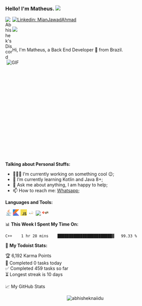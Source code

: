 ### Hello! I'm Matheus. <img src="https://media.giphy.com/media/hvRJCLFzcasrR4ia7z/giphy.gif" width="25px">
<a href="https://discord.com/users/7776">
  <img align="left" alt="Abhishek's Discord" width="22px" src="https://cdn.jsdelivr.net/npm/simple-icons@v3/icons/discord.svg" />
</a>

[![Linkedin: MianJawadAhmad](https://img.shields.io/badge/-MianJawadAhmad-blue?style=flat-square&logo=Linkedin&logoColor=white&link=https://www.linkedin.com/in/mianjawadahmad/)](https://www.linkedin.com/in/mianjawadahmad/)

![](https://visitor-badge.glitch.me/badge?page_id=math-ferreira.math-ferreira)

<br />

Hi, I'm Matheus, a Back End Developer 🚀 from Brazil.
  <img align="right" alt="GIF" src="https://github.com/abhisheknaiidu/abhisheknaiidu/blob/master/code.gif?raw=true" width="500" height="320" />
  
**Talking about Personal Stuffs:**

- 👨🏽‍💻 I’m currently working on something cool :wink:;
- 🌱 I’m currently learning Kotlin and Java 8+; 
- 💬 Ask me about anything, I am happy to help;
- 📫 How to reach me: [Whatsapp](https://api.whatsapp.com/send?phone=5511981973409);

**Languages and Tools:**  

<code><img height="20" src="https://raw.githubusercontent.com/github/explore/80688e429a7d4ef2fca1e82350fe8e3517d3494d/topics/java/java.png"></code>
<code><img height="20" src="https://raw.githubusercontent.com/github/explore/80688e429a7d4ef2fca1e82350fe8e3517d3494d/topics/kotlin/kotlin.png"></code>
<code><img height="20" src="https://raw.githubusercontent.com/github/explore/80688e429a7d4ef2fca1e82350fe8e3517d3494d/topics/javascript/javascript.png"></code>
<code><img height="20" src="https://raw.githubusercontent.com/github/explore/80688e429a7d4ef2fca1e82350fe8e3517d3494d/topics/mysql/mysql.png"></code>
<code><img height="20" src="https://github.com/jelastic/icons/blob/master/kafka/jelastic/icons/logo_32x32.png"></code>
<code><img height="20" src="https://raw.githubusercontent.com/github/explore/80688e429a7d4ef2fca1e82350fe8e3517d3494d/topics/git/git.png"></code>

📊 **This Week I Spent My Time On:**
<!--START_SECTION:waka-->
```text
C++    1 hr 28 mins    ████████████████████████▓   99.33 % 
```
<!--END_SECTION:waka-->

🚧 **My Todoist Stats:**
<!-- TODO-IST:START -->
🏆  6,192 Karma Points           
🌸  Completed 0 tasks today           
✅  Completed 459 tasks so far           
⏳  Longest streak is 10 days
<!-- TODO-IST:END -->


📈 My GitHub Stats

<p align="center"> <img src="https://github-readme-stats.vercel.app/api?username=abhisheknaiidu&show_icons=true&theme=gotham" alt="abhisheknaiidu" />



